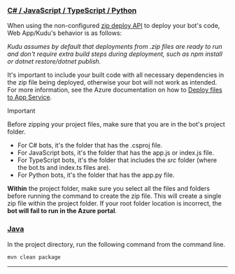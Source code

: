 ### [C# / JavaScript / TypeScript / Python](#tab/csharp+javascript+typescript+python)

When using the non-configured [zip deploy API](https://github.com/projectkudu/kudu/wiki/Deploying-from-a-zip-file-or-url) to deploy your bot's code, Web App/Kudu's behavior is as follows:

_Kudu assumes by default that deployments from .zip files are ready to run and don't require extra build steps during deployment, such as npm install or dotnet restore/dotnet publish._

It's important to include your built code with all necessary dependencies in the zip file being deployed, otherwise your bot will not work as intended. For more information, see the Azure documentation on how to [Deploy files to App Service](/azure/app-service/deploy-zip).

> [!IMPORTANT]
> Before zipping your project files, make sure that you are in the bot's project folder.
>
> - For C# bots, it's the folder that has the .csproj file.
> - For JavaScript bots, it's the folder that has the app.js or index.js file.
> - For TypeScript bots, it's the folder that includes the _src_ folder (where the bot.ts and index.ts files are).
> - For Python bots, it's the folder that has the app.py file.
>
> **Within** the project folder, make sure you select all the files and folders before running the command to create the zip file. This will create a single zip file within the project folder. If your root folder location is incorrect, the **bot will fail to run in the Azure portal**.

### [Java](#tab/java)

In the project directory, run the following command from the command line.

```console
mvn clean package
````

---
